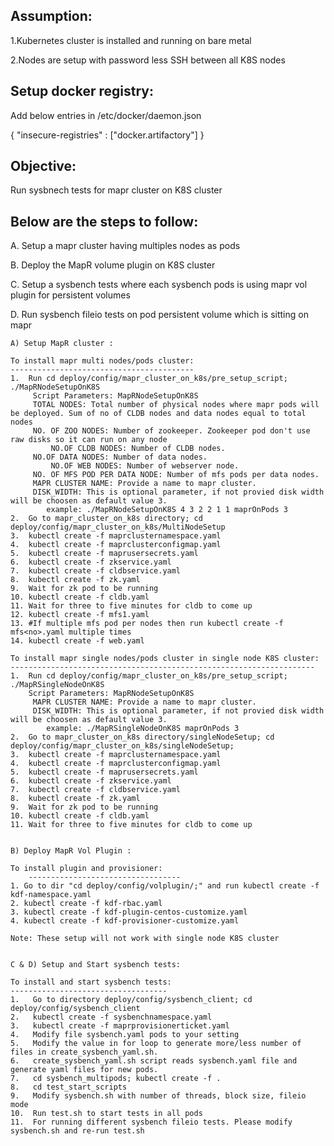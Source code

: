 Assumption: 
---------------------------------
1.Kubernetes cluster is installed and running on bare metal

2.Nodes are setup with password less SSH between all K8S nodes




Setup docker registry: 
-----------------------
Add below entries in /etc/docker/daemon.json

{
  "insecure-registries" : ["docker.artifactory"]
}




Objective: 
----------
Run sysbnech tests for mapr cluster on K8S cluster



Below are the steps to follow:
-----------------------------
A. Setup a mapr cluster having multiples nodes as pods

B. Deploy the MapR volume plugin on K8S cluster

C. Setup a sysbench tests where each sysbench pods is using mapr vol plugin for persistent volumes 

D. Run sysbench fileio tests on pod persistent volume which is sitting on mapr




    A) Setup MapR cluster :

	To install mapr multi nodes/pods cluster:
	-----------------------------------------
  	1.  Run cd deploy/config/mapr_cluster_on_k8s/pre_setup_script; ./MapRNodeSetupOnK8S 
	     Script Parameters: MapRNodeSetupOnK8S   
	     TOTAL NODES: Total number of physical nodes where mapr pods will be deployed. Sum of no of CLDB nodes and data nodes equal to total nodes
	     NO. OF ZOO NODES: Number of zookeeper. Zookeeper pod don't use raw disks so it can run on any node
             NO.OF CLDB NODES: Number of CLDB nodes. 
	     NO.OF DATA NODES: Number of data nodes.
             NO.OF WEB NODES: Number of webserver node.
	     NO. OF MFS POD PER DATA NODE: Number of mfs pods per data nodes.
	     MAPR CLUSTER NAME: Provide a name to mapr cluster.
	     DISK_WIDTH: This is optional parameter, if not provied disk width will be choosen as default value 3.
      	    example: ./MapRNodeSetupOnK8S 4 3 2 2 1 1 maprOnPods 3
  	2.  Go to mapr_cluster_on_k8s directory; cd deploy/config/mapr_cluster_on_k8s/MultiNodeSetup
  	3.  kubectl create -f maprclusternamespace.yaml
  	4.  kubectl create -f maprclusterconfigmap.yaml
  	5.  kubectl create -f maprusersecrets.yaml
  	6.  kubectl create -f zkservice.yaml
  	7.  kubectl create -f cldbservice.yaml
  	8.  kubectl create -f zk.yaml
  	9.  Wait for zk pod to be running
  	10. kubectl create -f cldb.yaml
  	11. Wait for three to five minutes for cldb to come up 
  	12. kubectl create -f mfs1.yaml 
  	13. #If multiple mfs pod per nodes then run kubectl create -f mfs<no>.yaml multiple times
  	14. kubectl create -f web.yaml

	To install mapr single nodes/pods cluster in single node K8S cluster:
	--------------------------------------------------------------------
  	1.  Run cd deploy/config/mapr_cluster_on_k8s/pre_setup_script; ./MapRSingleNodeOnK8S
	    Script Parameters: MapRNodeSetupOnK8S   
	     MAPR CLUSTER NAME: Provide a name to mapr cluster.
	     DISK_WIDTH: This is optional parameter, if not provied disk width will be choosen as default value 3.
      	    example: ./MapRSingleNodeOnK8S maprOnPods 3
  	2.  Go to mapr_cluster_on_k8s directory/singleNodeSetup; cd deploy/config/mapr_cluster_on_k8s/singleNodeSetup;
  	3.  kubectl create -f maprclusternamespace.yaml
  	4.  kubectl create -f maprclusterconfigmap.yaml
  	5.  kubectl create -f maprusersecrets.yaml
  	6.  kubectl create -f zkservice.yaml
  	7.  kubectl create -f cldbservice.yaml
  	8.  kubectl create -f zk.yaml
  	9.  Wait for zk pod to be running
  	10. kubectl create -f cldb.yaml
  	11. Wait for three to five minutes for cldb to come up 


    B) Deploy MapR Vol Plugin :

	To install plugin and provisioner:
        ----------------------------------
  	1. Go to dir "cd deploy/config/volplugin/;" and run kubectl create -f kdf-namespace.yaml
  	2. kubectl create -f kdf-rbac.yaml
  	3. kubectl create -f kdf-plugin-centos-customize.yaml
  	4. kubectl create -f kdf-provisioner-customize.yaml

	Note: These setup will not work with single node K8S cluster


    C & D) Setup and Start sysbench tests:

	To install and start sysbench tests:
	-----------------------------------
	1.   Go to directory deploy/config/sysbench_client; cd deploy/config/sysbench_client
	2.   kubectl create -f sysbenchnamespace.yaml
  	3.   kubectl create -f maprprovisionerticket.yaml
  	4.   Modify file sysbench.yaml pods to your setting
  	5.   Modify the value in for loop to generate more/less number of files in create_sysbench_yaml.sh.   
  	6.   create_sysbench_yaml.sh script reads sysbench.yaml file and generate yaml files for new pods.
  	7.   cd sysbench_multipods; kubectl create -f .
  	8.   cd test_start_scripts
  	9.   Modify sysbench.sh with number of threads, block size, fileio mode
  	10.  Run test.sh to start tests in all pods
	11.  For running different sysbench fileio tests. Please modify sysbench.sh and re-run test.sh


